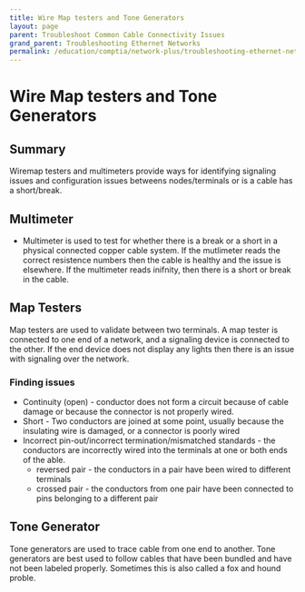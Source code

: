 ```yaml
---
title: Wire Map testers and Tone Generators
layout: page
parent: Troubleshoot Common Cable Connectivity Issues
grand_parent: Troubleshooting Ethernet Networks
permalink: /education/comptia/network-plus/troubleshooting-ethernet-networks/troubleshoot-common-cable-connectivity-issues/wire-map-testers-and-tone-generators/
---
```


# Wire Map testers and Tone Generators

## Summary

Wiremap testers and multimeters provide ways for identifying signaling issues and configuration issues betweens nodes/terminals or is a cable has a short/break.

## Multimeter

- Multimeter is used to test for whether there is a break or a short in a physical connected copper cable system. If the mutlimeter reads the correct resistence numbers then the cable is healthy and the issue is elsewhere. If the multimeter reads inifnity, then there is a short or break in the cable.

## Map Testers

Map testers are used to validate between two terminals. A map tester is connected to one end of a network, and a signaling device is connected to the other. If the end device does not display any lights then there is an issue with signaling over the network.

### Finding issues

- Continuity (open) - conductor does not form a circuit because of cable damage or because the connector is not properly wired.
- Short - Two conductors are joined at some point, usually because the insulating wire is damaged, or a connector is poorly wired
- Incorrect pin-out/incorrect termination/mismatched standards - the conductors are incorrectly wired into the terminals at one or both ends of the able. 
  - reversed pair - the conductors in a pair have been wired to different terminals
  - crossed pair - the conductors from one pair have been connected to pins belonging to a different pair


## Tone Generator

Tone generators are used to trace cable from one end to another. Tone generators are best used to follow cables that have been bundled and have not been labeled properly. Sometimes this is also called a fox and hound proble.